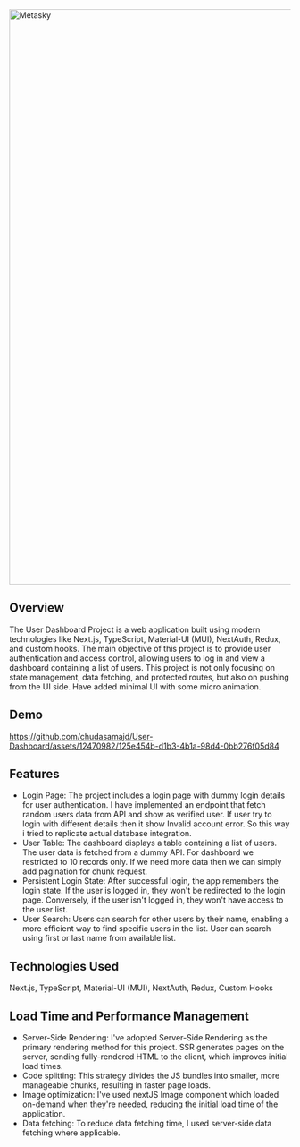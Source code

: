 <img width="1028" alt="Metasky" src="https://github.com/chudasamajd/User-Dashboard/assets/12470982/a3b8c680-146b-4cb2-b91b-857e0d935443">

## Overview
The User Dashboard Project is a web application built using modern technologies like Next.js, TypeScript, Material-UI (MUI), NextAuth, Redux, and custom hooks. The main objective of this project is to provide user authentication and access control, allowing users to log in and view a dashboard containing a list of users. This project is not only focusing on state management, data fetching, and protected routes, but also on pushing from the UI side. Have added minimal UI with some micro animation.

## Demo 
https://github.com/chudasamajd/User-Dashboard/assets/12470982/125e454b-d1b3-4b1a-98d4-0bb276f05d84

## Features
- Login Page: The project includes a login page with dummy login details for user authentication. I have implemented an endpoint that fetch random users data from API and show as verified user. If user try to login with different details then it show Invalid account error. So this way i tried to replicate actual database integration.
- User Table: The dashboard displays a table containing a list of users. The user data is fetched from a dummy API. For dashboard we restricted to 10 records only. If we need more data then we can simply add pagination for chunk request.
- Persistent Login State: After successful login, the app remembers the login state. If the user is logged in, they won't be redirected to the login page. Conversely, if the user isn't logged in, they won't have access to the user list.
- User Search: Users can search for other users by their name, enabling a more efficient way to find specific users in the list. User can search using first or last name from available list.

## Technologies Used
Next.js, TypeScript, Material-UI (MUI), NextAuth, Redux, Custom Hooks   

## Load Time and Performance Management
- Server-Side Rendering: I've adopted Server-Side Rendering as the primary rendering method for this project. SSR generates pages on the server, sending fully-rendered HTML to the client, which improves initial load times.
- Code splitting: This strategy divides the JS bundles into smaller, more manageable chunks, resulting in faster page loads.
- Image optimization: I've used nextJS Image component which loaded on-demand when they're needed, reducing the initial load time of the application.
- Data fetching: To reduce data fetching time, I used server-side data fetching where applicable. 
